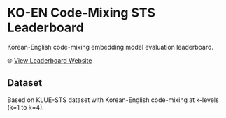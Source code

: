 # KO-EN Code-Mixing STS Leaderboard

Korean-English code-mixing embedding model evaluation leaderboard.

🌐 [View Leaderboard Website](https://watchstep.me/ko-en-cm/)

## Dataset

Based on KLUE-STS dataset with Korean-English code-mixing at k-levels (k=1 to k=4).
